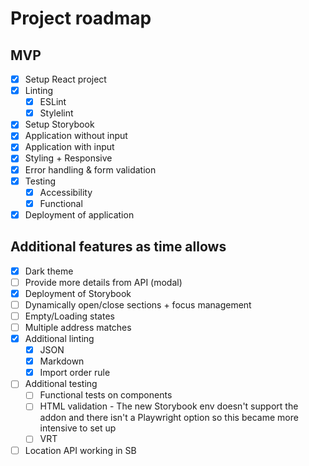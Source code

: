 # Project roadmap

## MVP

- [x] Setup React project
- [x] Linting
  - [x] ESLint
  - [x] Stylelint
- [x] Setup Storybook
- [x] Application without input
- [x] Application with input
- [x] Styling + Responsive
- [x] Error handling & form validation
- [x] Testing
  - [x] Accessibility
  - [x] Functional
- [x] Deployment of application

## Additional features as time allows

- [x] Dark theme
- [ ] Provide more details from API  (modal)
- [x] Deployment of Storybook
- [ ] Dynamically open/close sections + focus management
- [ ] Empty/Loading states
- [ ] Multiple address matches
- [x] Additional linting
  - [x] JSON
  - [x] Markdown
  - [x] Import order rule
- [ ] Additional testing
  - [ ] Functional tests on components
  - [ ] HTML validation - The new Storybook env doesn't support the addon and there isn't a Playwright option so this became more intensive to set up
  - [ ] VRT
- [ ] Location API working in SB
